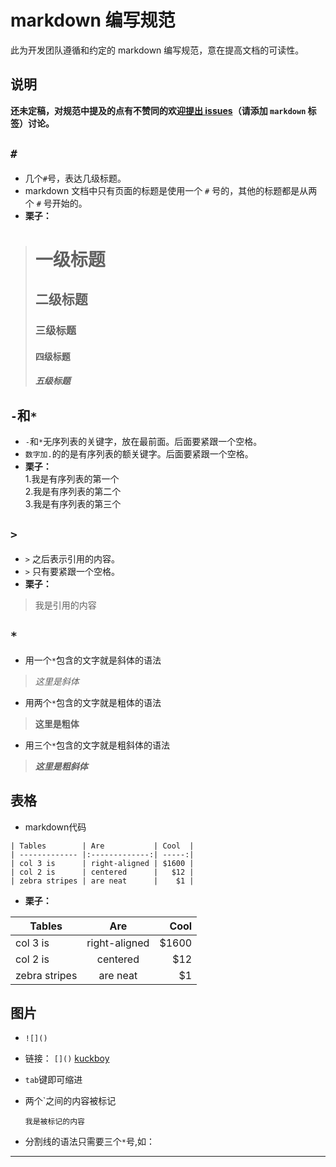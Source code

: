 # markdown 编写规范
此为开发团队遵循和约定的 markdown 编写规范，意在提高文档的可读性。

## 说明
**还未定稿，对规范中提及的点有不赞同的欢迎[提出 issues](https://github.com/kuckboy1994/dailyNote/issues/new)（请添加 `markdown` 标签）讨论。**

## `#`
- 几个`#`号，表达几级标题。  
- markdown 文档中只有页面的标题是使用一个 `#` 号的，其他的标题都是从两个 `#` 号开始的。
- **栗子：**  
> # 一级标题
> ## 二级标题
> ### 三级标题
> #### 四级标题
> ##### 五级标题

## `-`和`*`
- `-`和`*`无序列表的关键字，放在最前面。后面要紧跟一个空格。
- `数字加.`的的是有序列表的额关键字。后面要紧跟一个空格。  
- **栗子：**  
    1.我是有序列表的第一个  
    2.我是有序列表的第二个  
    3.我是有序列表的第三个  

## `>`
- `>` 之后表示引用的内容。  
- `>` 只有要紧跟一个空格。
- **栗子：**
> 我是引用的内容  

## `*`
- 用一个`*`包含的文字就是斜体的语法  
> *这里是斜体*

- 用两个`*`包含的文字就是粗体的语法  
> **这里是粗体**

- 用三个`*`包含的文字就是粗斜体的语法  
> ***这里是粗斜体***


## 表格
- markdown代码
```
| Tables        | Are           | Cool  |
| ------------- |:-------------:| -----:|
| col 3 is      | right-aligned | $1600 |
| col 2 is      | centered      |   $12 |
| zebra stripes | are neat      |    $1 |
```
- **栗子：**  

| Tables        | Are           | Cool  |
| ------------- |:-------------:| -----:|
| col 3 is      | right-aligned | $1600 |
| col 2 is      | centered      |   $12 |
| zebra stripes | are neat      |    $1 |


## 图片
- `![]()`

- 链接： `[]()`  [kuckboy](http://www.kuckboy.com)
- `tab`键即可缩进
- 两个`之间的内容被标记

    `我是被标记的内容`
- 分割线的语法只需要三个`*`号,如：
***
